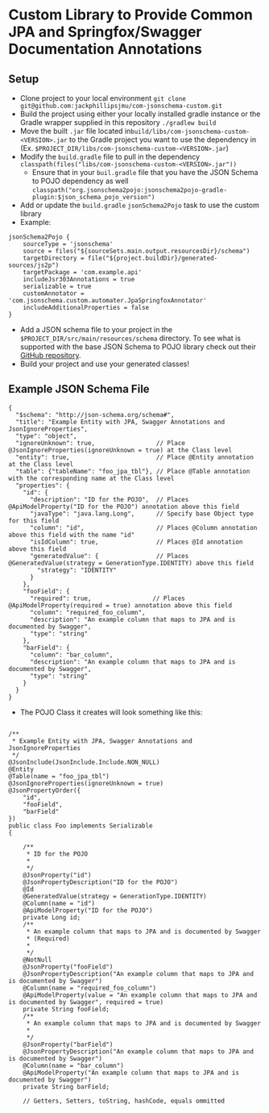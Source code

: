 # Custom Library to Provide Common JPA and Springfox/Swagger Documentation Annotations

## Setup
- Clone project to your local environment `git clone git@github.com:jackphillipsjmu/com-jsonschema-custom.git`
- Build the project using either your locally installed gradle instance or the Gradle wrapper supplied in this repository `./gradlew build`
- Move the built `.jar` file located in`build/libs/com-jsonschema-custom-<VERSION>.jar` to the Gradle project you want to use the dependency in (Ex. `$PROJECT_DIR/libs/com-jsonschema-custom-<VERSION>.jar`)
- Modify the `build.gradle` file to pull in the dependency `classpath(files("libs/com-jsonschema-custom-<VERSION>.jar"))`
  - Ensure that in your `buil.gradle` file that you have the JSON Schema to POJO dependency as well `classpath("org.jsonschema2pojo:jsonschema2pojo-gradle-plugin:$json_schema_pojo_version")`
- Add or update the `build.gradle` `jsonSchema2Pojo` task to use the custom library
- Example:
```
jsonSchema2Pojo {
    sourceType = 'jsonschema'
    source = files("${sourceSets.main.output.resourcesDir}/schema")
    targetDirectory = file("${project.buildDir}/generated-sources/js2p")
    targetPackage = 'com.example.api'
    includeJsr303Annotations = true
    serializable = true
    customAnnotator = 'com.jsonschema.custom.automater.JpaSpringfoxAnnotator'
    includeAdditionalProperties = false
}
```
- Add a JSON schema file to your project in the `$PROJECT_DIR/src/main/resources/schema` directory. To see what is supported with the base JSON Schema to POJO library check out their [GitHub repository](https://github.com/joelittlejohn/jsonschema2pojo).
- Build your project and use your generated classes!

## Example JSON Schema File
```
{
  "$schema": "http://json-schema.org/schema#",
  "title": "Example Entity with JPA, Swagger Annotations and JsonIgnoreProperties",
  "type": "object",
  "ignoreUnknown": true,                 // Place @JsonIgnoreProperties(ignoreUnknown = true) at the Class level
  "entity": true,                        // Place @Entity annotation at the Class level
  "table": {"tableName": "foo_jpa_tbl"}, // Place @Table annotation with the corresponding name at the Class level
  "properties": {
    "id": {
      "description": "ID for the POJO",  // Places @ApiModelProperty("ID for the POJO") annotation above this field
      "javaType": "java.lang.Long",      // Specify base Object type for this field
      "column": "id",                    // Places @Column annotation above this field with the name "id"
      "isIdColumn": true,                // Places @Id annotation above this field
      "generatedValue": {                // Places @GeneratedValue(strategy = GenerationType.IDENTITY) above this field
        "strategy": "IDENTITY"
      }
    },
    "fooField": {
      "required": true,                 // Places @ApiModelProperty(required = true) annotation above this field
      "column": "required_foo_column",
      "description": "An example column that maps to JPA and is documented by Swagger",
      "type": "string"
    },
    "barField": {
      "column": "bar_column",
      "description": "An example column that maps to JPA and is documented by Swagger",
      "type": "string"
    }
  }
}
```
- The POJO Class it creates will look something like this:
```

/**
 * Example Entity with JPA, Swagger Annotations and JsonIgnoreProperties
 */
@JsonInclude(JsonInclude.Include.NON_NULL)
@Entity
@Table(name = "foo_jpa_tbl")
@JsonIgnoreProperties(ignoreUnknown = true)
@JsonPropertyOrder({
    "id",
    "fooField",
    "barField"
})
public class Foo implements Serializable
{

    /**
     * ID for the POJO
     * 
     */
    @JsonProperty("id")
    @JsonPropertyDescription("ID for the POJO")
    @Id
    @GeneratedValue(strategy = GenerationType.IDENTITY)
    @Column(name = "id")
    @ApiModelProperty("ID for the POJO")
    private Long id;
    /**
     * An example column that maps to JPA and is documented by Swagger
     * (Required)
     * 
     */
    @NotNull
    @JsonProperty("fooField")
    @JsonPropertyDescription("An example column that maps to JPA and is documented by Swagger")
    @Column(name = "required_foo_column")
    @ApiModelProperty(value = "An example column that maps to JPA and is documented by Swagger", required = true)
    private String fooField;
    /**
     * An example column that maps to JPA and is documented by Swagger
     * 
     */
    @JsonProperty("barField")
    @JsonPropertyDescription("An example column that maps to JPA and is documented by Swagger")
    @Column(name = "bar_column")
    @ApiModelProperty("An example column that maps to JPA and is documented by Swagger")
    private String barField;
    
    // Getters, Setters, toString, hashCode, equals ommitted
```
